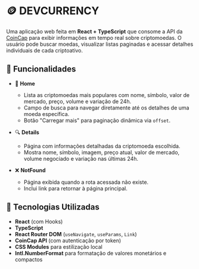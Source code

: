 # 🪙  DEVCURRENCY

Uma aplicação web feita em **React + TypeScript** que consome a API da [CoinCap](https://coincap.io/) para exibir informações em tempo real sobre criptomoedas. O usuário pode buscar moedas, visualizar listas paginadas e acessar detalhes individuais de cada criptoativo.

## 🚀 Funcionalidades

- 📄 **Home**
  - Lista as criptomoedas mais populares com nome, símbolo, valor de mercado, preço, volume e variação de 24h.
  - Campo de busca para navegar diretamente até os detalhes de uma moeda específica.
  - Botão "Carregar mais" para paginação dinâmica via `offset`.

- 🔍 **Details**
  - Página com informações detalhadas da criptomoeda escolhida.
  - Mostra nome, símbolo, imagem, preço atual, valor de mercado, volume negociado e variação nas últimas 24h.

- ❌ **NotFound**
  - Página exibida quando a rota acessada não existe.
  - Inclui link para retornar à página principal.

## 🧱 Tecnologias Utilizadas

- **React** (com Hooks)
- **TypeScript**
- **React Router DOM** (`useNavigate`, `useParams`, `Link`)
- **CoinCap API** (com autenticação por token)
- **CSS Modules** para estilização local
- **Intl.NumberFormat** para formatação de valores monetários e compactos